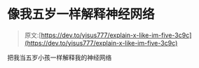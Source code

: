 # 像我五岁一样解释神经网络

> 原文:[https://dev.to/yisus777/explain-x-like-im-five-3c9c](https://dev.to/yisus777/explain-x-like-im-five-3c9c)

把我当五岁小孩一样解释我的神经网络